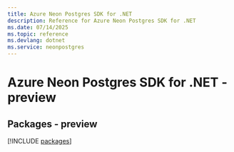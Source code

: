 ```yaml
---
title: Azure Neon Postgres SDK for .NET
description: Reference for Azure Neon Postgres SDK for .NET
ms.date: 07/14/2025
ms.topic: reference
ms.devlang: dotnet
ms.service: neonpostgres
---
```

# Azure Neon Postgres SDK for .NET - preview
## Packages - preview
[!INCLUDE [packages](neon-postgres-index.md)]